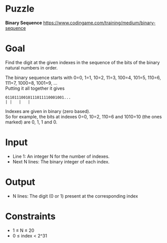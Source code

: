 # Puzzle
**Binary Sequence** https://www.codingame.com/training/medium/binary-sequence

# Goal
Find the digit at the given indexes in the sequence of the bits of the binary natural numbers in order.

The binary sequence starts with 0=0, 1=1, 10=2, 11=3, 100=4, 101=5, 110=6, 111=7, 1000=8, 1001=9, ...  
Putting it all together it gives
```
01101110010111011110001001...
| |   |   |
```

Indexes are given in binary (zero based).  
So for example, the bits at indexes 0=0, 10=2, 110=6 and 1010=10 (the ones marked) are 0, 1, 1 and 0. 

# Input
* Line 1: An integer N for the number of indexes.
* Next N lines: The binary integer of each index.

# Output
* N lines: The digit (0 or 1) present at the corresponding index

# Constraints
* 1 ≤ N ≤ 20
* 0 ≤ index < 2^31
